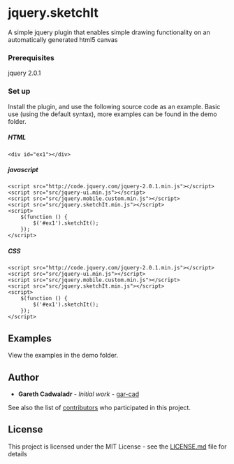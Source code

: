 # jquery.sketchIt

A simple jquery plugin that enables simple drawing functionality on an automatically generated html5 canvas

### Prerequisites

jquery 2.0.1

### Set up

Install the plugin, and use the following source code as an example. Basic use (using the default syntax), more examples can be found in the demo folder.

##### HTML
```
<div id="ex1"></div>
```

##### javascript
```
<script src="http://code.jquery.com/jquery-2.0.1.min.js"></script>
<script src="src/jquery-ui.min.js"></script>
<script src="src/jquery.mobile.custom.min.js"></script>
<script src="src/jquery.sketchIt.min.js"></script>
<script>
    $(function () {
        $('#ex1').sketchIt();
    });
</script>
```

##### CSS
```
<script src="http://code.jquery.com/jquery-2.0.1.min.js"></script>
<script src="src/jquery-ui.min.js"></script>
<script src="src/jquery.mobile.custom.min.js"></script>
<script src="src/jquery.sketchIt.min.js"></script>
<script>
    $(function () {
        $('#ex1').sketchIt();
    });
</script>
```

## Examples

View the examples in the demo folder. 

## Author

* **Gareth Cadwaladr** - *Initial work* - [gar-cad](https://github.com/gar-cad)

See also the list of [contributors](https://github.com/gar-cad/jquery.dataTree/graphs/contributors) who participated in this project.

## License

This project is licensed under the MIT License - see the [LICENSE.md](LICENSE.MD) file for details
